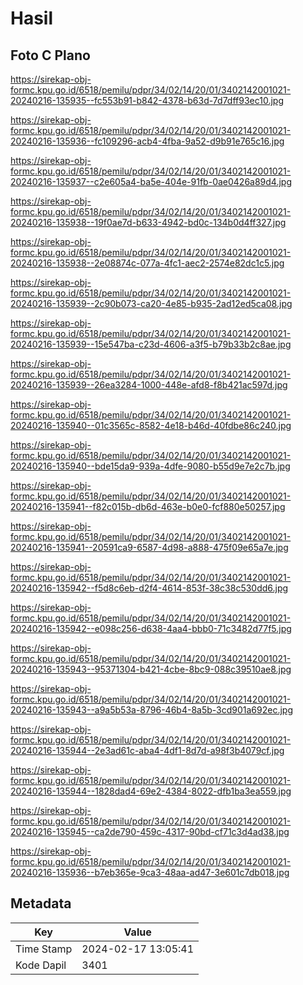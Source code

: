 # Hasil

## Foto C Plano

https://sirekap-obj-formc.kpu.go.id/6518/pemilu/pdpr/34/02/14/20/01/3402142001021-20240216-135935--fc553b91-b842-4378-b63d-7d7dff93ec10.jpg

https://sirekap-obj-formc.kpu.go.id/6518/pemilu/pdpr/34/02/14/20/01/3402142001021-20240216-135936--fc109296-acb4-4fba-9a52-d9b91e765c16.jpg

https://sirekap-obj-formc.kpu.go.id/6518/pemilu/pdpr/34/02/14/20/01/3402142001021-20240216-135937--c2e605a4-ba5e-404e-91fb-0ae0426a89d4.jpg

https://sirekap-obj-formc.kpu.go.id/6518/pemilu/pdpr/34/02/14/20/01/3402142001021-20240216-135938--19f0ae7d-b633-4942-bd0c-134b0d4ff327.jpg

https://sirekap-obj-formc.kpu.go.id/6518/pemilu/pdpr/34/02/14/20/01/3402142001021-20240216-135938--2e08874c-077a-4fc1-aec2-2574e82dc1c5.jpg

https://sirekap-obj-formc.kpu.go.id/6518/pemilu/pdpr/34/02/14/20/01/3402142001021-20240216-135939--2c90b073-ca20-4e85-b935-2ad12ed5ca08.jpg

https://sirekap-obj-formc.kpu.go.id/6518/pemilu/pdpr/34/02/14/20/01/3402142001021-20240216-135939--15e547ba-c23d-4606-a3f5-b79b33b2c8ae.jpg

https://sirekap-obj-formc.kpu.go.id/6518/pemilu/pdpr/34/02/14/20/01/3402142001021-20240216-135939--26ea3284-1000-448e-afd8-f8b421ac597d.jpg

https://sirekap-obj-formc.kpu.go.id/6518/pemilu/pdpr/34/02/14/20/01/3402142001021-20240216-135940--01c3565c-8582-4e18-b46d-40fdbe86c240.jpg

https://sirekap-obj-formc.kpu.go.id/6518/pemilu/pdpr/34/02/14/20/01/3402142001021-20240216-135940--bde15da9-939a-4dfe-9080-b55d9e7e2c7b.jpg

https://sirekap-obj-formc.kpu.go.id/6518/pemilu/pdpr/34/02/14/20/01/3402142001021-20240216-135941--f82c015b-db6d-463e-b0e0-fcf880e50257.jpg

https://sirekap-obj-formc.kpu.go.id/6518/pemilu/pdpr/34/02/14/20/01/3402142001021-20240216-135941--20591ca9-6587-4d98-a888-475f09e65a7e.jpg

https://sirekap-obj-formc.kpu.go.id/6518/pemilu/pdpr/34/02/14/20/01/3402142001021-20240216-135942--f5d8c6eb-d2f4-4614-853f-38c38c530dd6.jpg

https://sirekap-obj-formc.kpu.go.id/6518/pemilu/pdpr/34/02/14/20/01/3402142001021-20240216-135942--e098c256-d638-4aa4-bbb0-71c3482d77f5.jpg

https://sirekap-obj-formc.kpu.go.id/6518/pemilu/pdpr/34/02/14/20/01/3402142001021-20240216-135943--95371304-b421-4cbe-8bc9-088c39510ae8.jpg

https://sirekap-obj-formc.kpu.go.id/6518/pemilu/pdpr/34/02/14/20/01/3402142001021-20240216-135943--a9a5b53a-8796-46b4-8a5b-3cd901a692ec.jpg

https://sirekap-obj-formc.kpu.go.id/6518/pemilu/pdpr/34/02/14/20/01/3402142001021-20240216-135944--2e3ad61c-aba4-4df1-8d7d-a98f3b4079cf.jpg

https://sirekap-obj-formc.kpu.go.id/6518/pemilu/pdpr/34/02/14/20/01/3402142001021-20240216-135944--1828dad4-69e2-4384-8022-dfb1ba3ea559.jpg

https://sirekap-obj-formc.kpu.go.id/6518/pemilu/pdpr/34/02/14/20/01/3402142001021-20240216-135945--ca2de790-459c-4317-90bd-cf71c3d4ad38.jpg

https://sirekap-obj-formc.kpu.go.id/6518/pemilu/pdpr/34/02/14/20/01/3402142001021-20240216-135936--b7eb365e-9ca3-48aa-ad47-3e601c7db018.jpg


## Metadata

| Key        | Value               |
| ---------- | ------------------- |
| Time Stamp | 2024-02-17 13:05:41 |
| Kode Dapil | 3401                |



